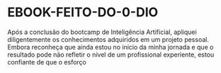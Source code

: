 # EBOOK-FEITO-DO-0-DIO
Após a conclusão do bootcamp de Inteligência Artificial, apliquei diligentemente os conhecimentos adquiridos em um projeto pessoal. Embora reconheça que ainda estou no início da minha jornada e que o resultado pode não refletir o nível de um profissional experiente, estou confiante de que o esforço 
